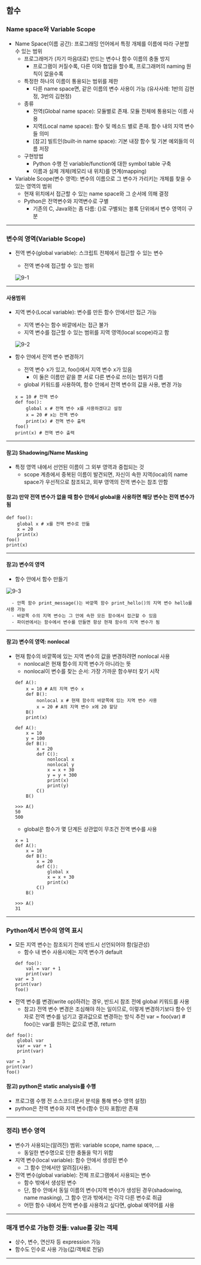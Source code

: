## 함수
### Name space와 Variable Scope
   - Name Space(이름 공간): 프로그래밍 언어에서 특정 개체를 이름에 따라 구분할 수 있는 범위
      - 프로그래머가 (자기 마음대로) 만드는 변수나 함수 이름의 충돌 방지
         - 프로그램이 커질수록, 다른 이와 협업을 할수록, 프로그래머의 naming 원칙이 없을수록
      - 특정한 하나의 이름이 통용되는 범위를 제한
         - 다른 name space면, 같은 이름의 변수 사용이 가능 (유사사례: 1반의 김현정, 3반의 김현정)
      - 종류
         - 전역(Global name space): 모듈별로 존재. 모듈 전체에 통용되는 이름 사용
         - 지역(Local name space): 함수 및 메소드 별로 존재. 함수 내의 지역 변수들 의미
         - [참고] 빌트인(built-in name space): 기본 내장 함수 및 기본 예외들의 이름 저장
      - 구현방법
         - Python 수행 전 variable/function에 대한 symbol table 구축
         - 이름과 실제 개체(메모리 내 위치)를 연계(mapping)
   - Variable Scope(변수 영역): 변수의 이름으로 그 변수가 가리키는 개체를 찾을 수 있는 영역의 범위
      - 현재 위치에서 접근할 수 있는 name space와 그 순서에 의해 결정
      - Python은 전역변수와 지역변수로 구별
         - 기존의 C, Java와는 좀 다름: {}로 구별되는 블록 단위에서 변수 영역이 구분
---

### 변수의 영역(Variable Scope)
   - 전역 변수(global variable): 스크립트 전체에서 접근할 수 있는 변수
      - 전역 변수에 접근할 수 있는 범위   

      ![9-1](https://github.com/Jeongsiwook/python/blob/master/img/9-1.jpg?raw=true)
---

#### 사용범위
   - 지역 변수(Local variable): 변수를 만든 함수 안에서만 접근 가능
      - 지역 변수는 함수 바깥에서는 접근 불가
      - 지역 변수를 접근할 수 있는 범위를 지역 영역(local scope)라고 함   
      
      ![9-2](https://github.com/Jeongsiwook/python/blob/master/img/9-2.jpg?raw=true)
   - 함수 안에서 전역 변수 변경하기
      - 전역 변수 x가 있고, foo()에서 지역 변수 x가 있음
         - 이 둘은 이름만 같을 뿐 서로 다른 변수로 쓰이는 범위가 다름
      - global 키워드를 사용하여, 함수 안에서 전역 변수의 값을 사용, 변경 가능
      ```
      x = 10 # 전역 변수
      def foo():
          global x # 전역 변수 x를 사용하겠다고 설정
          x = 20 # x는 전역 변수
          print(x) # 전역 변수 출력
      foo()
      print(x) # 전역 변수 출력
      ```
---

#### 참고) Shadowing/Name Masking
   - 특정 영역 내에서 선언된 이름이 그 외부 영역과 중첩되는 것
      - scope 계층에서 중복된 이름이 발견되면, 자신이 속한 지역(local)의 name space가 우선적으로 참조되고, 외부 영역의 전역 변수는 참조 안함

#### 참고) 만약 전역 변수가 없을 때 함수 안에서 global을 사용하면 해당 변수는 전역 변수가 됨
   ```
   def foo():
       global x # x를 전역 변수로 만듦
       x = 20
       print(x)
   foo()
   print(x)
   ```
---

#### 참고) 변수의 영역
   - 함수 안에서 함수 만들기   
   
   ![9-3](https://github.com/Jeongsiwook/python/blob/master/img/9-3.jpg?raw=true)   
   
      - 안쪽 함수 print_message()는 바깥쪽 함수 print_hello()의 지역 변수 hello를 사용 가능
      - 바깥쪽 수의 지역 변수는 그 안에 속한 모든 함수에서 접근할 수 있음
      - 파이썬에서는 함수에서 변수를 만들면 항상 현재 함수의 지역 변수가 됨
---

#### 참고) 변수의 영역: nonlocal
   - 현재 함수의 바깥쪽에 있는 지역 변수의 값을 변경하려면 nonlocal 사용
      - nonlocal은 현재 함수의 지역 변수가 아니라는 뜻
      - nonlocal이 변수를 찾는 순서: 가장 가까운 함수부터 찾기 시작
      ```
      def A():
          x = 10 # A의 지역 변수 x
          def B():
              nonlocal x # 현재 함수의 바깥쪽에 있는 지역 변수 사용
              x = 20 # A의 지역 변수 x에 20 할당
          B()
          print(x)
      ```
      ```
      def A():
          x = 10
          y = 100
          def B():
              x = 20
              def C():
                  nonlocal x
                  nonlocal y
                  x = x + 30
                  y = y + 300
                  print(x)
                  print(y)
              C()
          B()
      
      >>> A()
      50
      500
      ```
      - global은 함수가 몇 단계든 상관없이 무조건 전역 변수를 사용
      ```
      x = 1
      def A():
          x = 10
          def B():
              x = 20
              def C():
                  global x
                  x = x + 30
                  print(x)
              C()
          B()
          
      >>> A()
      31
      ```
---

### Python에서 변수의 영역 표시
   - 모든 지역 변수는 참조되기 전에 반드시 선언되어야 함(일관성)
      - 함수 내 변수 사용시에는 지역 변수가 default
      ```
      def foo():
          val = var + 1
          print(var)
      var = 3
      print(var)
      foo()
      ```
   - 전역 변수를 변경(write op)하려는 경우, 반드시 참조 전에 global 키워드를 사용
      - 참고) 전역 변수 변경은 조심해야 하는 일이므로, 이렇게 변경하기보다 함수 인자로 전역 변수를 넘기고 결과값으로 변경하는 방식 추천 var = foo(var) # foo()는 var를 원하는 값으로 변경, return
   ```
   def foo():
       global var
       var = var + 1
       print(var)
       
   var = 3
   print(var)
   foo()
   ```

#### 참고) python은 static analysis를 수행
   - 프로그램 수행 전 소스코드(문서 분석을 통해 변수 영역 설정)
   - python은 전역 변수와 지역 변수(함수 인자 포함)만 존재
---

### 정리) 변수 영역
   - 변수가 사용되는(알려진) 범위: variable scope, name space, ...
      - 동일한 변수명으로 인한 충돌을 막기 위함
   - 지역 변수(local variable): 함수 안에서 생성된 변수
      - 그 함수 안에서만 알려짐(사용).
   - 전역 변수(global variable): 전체 프로그램에서 사용되는 변수
      - 함수 밖에서 생성된 변수
      - 단, 함수 안에서 동일 이름의 변수(지역 변수)가 생성된 경우(shadowing, name masking), 그 함수 안과 밖에서는 각각 다른 변수로 취급
      - 어떤 함수 내에서 전역 변수를 사용하고 싶다면, global 예약어를 사용
---

### 매개 변수로 가능한 것들: value를 갖는 객체
   - 상수, 변수, 연산자 등 expression 가능
   - 함수도 인수로 사용 가능(값/객체로 전달)
---
